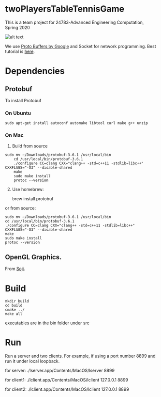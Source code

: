 # twoPlayersTableTennisGame

This is a team project for 24783-Advanced Engineering Computation, Spring 2020

![alt text](https://github.com/MeloHo/twoPlayersTableTennisGame/tree/master/images/Overview.png)

We use [Proto Buffers by Google](https://developers.google.com/protocol-buffers) and Socket for network programming. Best tutorial is [here](https://beej.us/guide/bgnet/html/#client-server-background). 

# Dependencies

## Protobuf

To install Protobuf

### On Ubuntu

```
sudo apt-get install autoconf automake libtool curl make g++ unzip
```

### On Mac
1. Build from source
```
sudo mv ~/Downloads/protobuf-3.6.1 /usr/local/bin
	cd /usr/local/bin/protobuf-3.6.1
	./configure CC=clang CXX="clang++ -std=c++11 -stdlib=libc++" CXXFLAGS="-O3" --disable-shared
	make
	sudo make install
	protoc --version
```

2. Use homebrew:

	brew install protobuf

or from source:
	
	sudo mv ~/Downloads/protobuf-3.6.1 /usr/local/bin
	cd /usr/local/bin/protobuf-3.6.1
	./configure CC=clang CXX="clang++ -std=c++11 -stdlib=libc++" CXXFLAGS="-O3" --disable-shared
	make
	sudo make install
	protoc --version

## OpenGL Graphics.
From [Soji](https://github.com/captainys/public). 

# Build
	mkdir build
	cd build
	cmake ../
	make all


executables are in the bin folder under src

# Run
Run a server and two clients. For example, if using a port number 8899 and run it under local loopback.

for server: ./lserver.app/Contents/MacOS/lserver 8899

for client1: ./lclient.app/Contents/MacOS/lclient 127.0.0.1 8899

for client2: ./lclient.app/Contents/MacOS/lclient 127.0.0.1 8899

